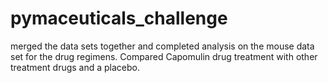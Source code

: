 # pymaceuticals_challenge

merged the data sets together and completed analysis on the mouse data set for the drug regimens. Compared Capomulin drug treatment with other treatment drugs and a placebo. 
